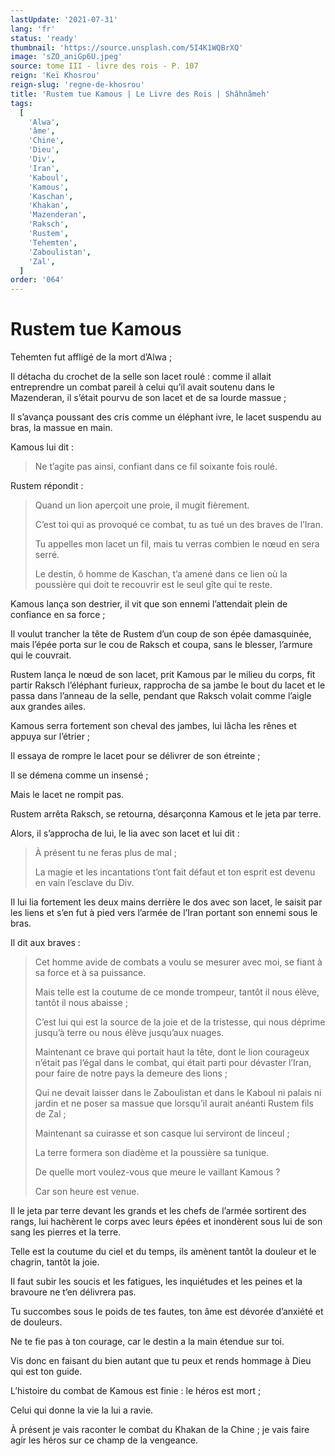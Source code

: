```yaml
---
lastUpdate: '2021-07-31'
lang: 'fr'
status: 'ready'
thumbnail: 'https://source.unsplash.com/5I4K1WQBrXQ'
image: 'sZO_aniGp6U.jpeg'
source: tome III - livre des rois - P. 107
reign: 'Keï Khosrou'
reign-slug: 'regne-de-khosrou'
title: 'Rustem tue Kamous | Le Livre des Rois | Shâhnâmeh'
tags:
  [
    'Alwa',
    'âme',
    'Chine',
    'Dieu',
    'Div',
    'Iran',
    'Kaboul',
    'Kamous',
    'Kaschan',
    'Khakan',
    'Mazenderan',
    'Raksch',
    'Rustem',
    'Tehemten',
    'Zaboulistan',
    'Zal',
  ]
order: '064'
---
```


<!-- LTeX: language=fr -->

# Rustem tue Kamous

Tehemten fut affligé de la mort d’Alwa ;

Il détacha du crochet de la selle son lacet roulé : comme il allait entreprendre un combat pareil à celui qu’il avait soutenu dans le Mazenderan, il s’était pourvu de son lacet et de sa lourde massue ;

Il s’avança poussant des cris comme un éléphant ivre, le lacet suspendu au bras, la massue en main.

Kamous lui dit :

> Ne t’agite pas ainsi, confiant dans ce fil soixante fois roulé.

Rustem répondit :

> Quand un lion aperçoit une proie, il mugit fièrement.
>
> C’est toi qui as provoqué ce combat, tu as tué un des braves de l’Iran.
>
> Tu appelles mon lacet un fil, mais tu verras combien le nœud en sera serré.
>
> Le destin, ô homme de Kaschan, t’a amené dans ce lien où la poussière qui doit te recouvrir est le seul gîte qui te reste.

Kamous lança son destrier, il vit que son ennemi l’attendait plein de confiance en sa force ;

Il voulut trancher la tête de Rustem d’un coup de son épée damasquinée, mais l’épée porta sur le cou de Raksch et coupa, sans le blesser, l’armure qui le couvrait.

Rustem lança le nœud de son lacet, prit Kamous par le milieu du corps, fit partir Raksch l’éléphant furieux, rapprocha de sa jambe le bout du lacet et le passa dans l’anneau de la selle, pendant que Raksch volait comme l’aigle aux grandes ailes.

Kamous serra fortement son cheval des jambes, lui lâcha les rênes et appuya sur l’étrier ;

Il essaya de rompre le lacet pour se délivrer de son étreinte ;

Il se démena comme un insensé ;

Mais le lacet ne rompit pas.

Rustem arrêta Raksch, se retourna, désarçonna Kamous et le jeta par terre.

Alors, il s’approcha de lui, le lia avec son lacet et lui dit :

> À présent tu ne feras plus de mal ;
>
> La magie et les incantations t’ont fait défaut et ton esprit est devenu en vain l’esclave du Div.

Il lui lia fortement les deux mains derrière le dos avec son lacet, le saisit par les liens et s’en fut à pied vers l’armée de l’Iran portant son ennemi sous le bras.

Il dit aux braves :

> Cet homme avide de combats a voulu se mesurer avec moi, se fiant à sa force et à sa puissance.
>
> Mais telle est la coutume de ce monde trompeur, tantôt il nous élève, tantôt il nous abaisse ;
>
> C’est lui qui est la source de la joie et de la tristesse, qui nous déprime jusqu’à terre ou nous élève jusqu’aux nuages.
>
> Maintenant ce brave qui portait haut la tête, dont le lion courageux n’était pas l’égal dans le combat, qui était parti pour dévaster l’Iran, pour faire de notre pays la demeure des lions ;
>
> Qui ne devait laisser dans le Zaboulistan et dans le Kaboul ni palais ni jardin et ne poser sa massue que lorsqu’il aurait anéanti Rustem fils de Zal ;
>
> Maintenant sa cuirasse et son casque lui serviront de linceul ;
>
> La terre formera son diadème et la poussière sa tunique.
>
> De quelle mort voulez-vous que meure le vaillant Kamous ?
>
> Car son heure est venue.

Il le jeta par terre devant les grands et les chefs de l’armée sortirent des rangs, lui hachèrent le corps avec leurs épées et inondèrent sous lui de son sang les pierres et la terre.

Telle est la coutume du ciel et du temps, ils amènent tantôt la douleur et le chagrin, tantôt la joie.

Il faut subir les soucis et les fatigues, les inquiétudes et les peines et la bravoure ne t’en délivrera pas.

Tu succombes sous le poids de tes fautes, ton âme est dévorée d’anxiété et de douleurs.

Ne te fie pas à ton courage, car le destin a la main étendue sur toi.

Vis donc en faisant du bien autant que tu peux et rends hommage à Dieu qui est ton guide.

L’histoire du combat de Kamous est finie : le héros est mort ;

Celui qui donne la vie la lui a ravie.

À présent je vais raconter le combat du Khakan de la Chine ; je vais faire agir les héros sur ce champ de la vengeance.

